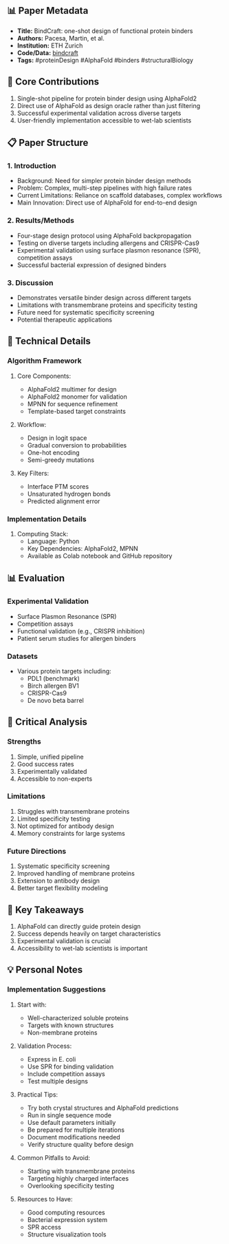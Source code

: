 ## 📊 Paper Metadata
- **Title:** BindCraft: one-shot design of functional protein binders
- **Authors:** Pacesa, Martin, et al.
- **Institution:** ETH Zurich
- **Code/Data:** [bindcraft](https://github.com/martinpacesa/BindCraft)
- **Tags:** #proteinDesign #AlphaFold #binders #structuralBiology

## 🎯 Core Contributions
1. Single-shot pipeline for protein binder design using AlphaFold2
2. Direct use of AlphaFold as design oracle rather than just filtering
3. Successful experimental validation across diverse targets
4. User-friendly implementation accessible to wet-lab scientists

## 📋 Paper Structure
### 1. Introduction
- Background: Need for simpler protein binder design methods
- Problem: Complex, multi-step pipelines with high failure rates
- Current Limitations: Reliance on scaffold databases, complex workflows
- Main Innovation: Direct use of AlphaFold for end-to-end design

### 2. Results/Methods
- Four-stage design protocol using AlphaFold backpropagation
- Testing on diverse targets including allergens and CRISPR-Cas9
- Experimental validation using surface plasmon resonance (SPR), competition assays
- Successful bacterial expression of designed binders

### 3. Discussion
- Demonstrates versatile binder design across different targets
- Limitations with transmembrane proteins and specificity testing
- Future need for systematic specificity screening
- Potential therapeutic applications

## 🔬 Technical Details
### Algorithm Framework
1. Core Components:
   - AlphaFold2 multimer for design
   - AlphaFold2 monomer for validation
   - MPNN for sequence refinement
   - Template-based target constraints

2. Workflow:
   - Design in logit space
   - Gradual conversion to probabilities
   - One-hot encoding
   - Semi-greedy mutations

3. Key Filters:
   - Interface PTM scores
   - Unsaturated hydrogen bonds
   - Predicted alignment error

### Implementation Details
1. Computing Stack:
   - Language: Python
   - Key Dependencies: AlphaFold2, MPNN
   - Available as Colab notebook and GitHub repository

## 📊 Evaluation
### Experimental Validation
- Surface Plasmon Resonance (SPR)
- Competition assays
- Functional validation (e.g., CRISPR inhibition)
- Patient serum studies for allergen binders

### Datasets
- Various protein targets including:
  - PDL1 (benchmark)
  - Birch allergen BV1
  - CRISPR-Cas9
  - De novo beta barrel

## 💭 Critical Analysis
### Strengths
1. Simple, unified pipeline
2. Good success rates
3. Experimentally validated
4. Accessible to non-experts

### Limitations
1. Struggles with transmembrane proteins
2. Limited specificity testing
3. Not optimized for antibody design
4. Memory constraints for large systems

### Future Directions
1. Systematic specificity screening
2. Improved handling of membrane proteins
3. Extension to antibody design
4. Better target flexibility modeling

## 📌 Key Takeaways
1. AlphaFold can directly guide protein design
2. Success depends heavily on target characteristics
3. Experimental validation is crucial
4. Accessibility to wet-lab scientists is important

## 💡 Personal Notes
### Implementation Suggestions
1. Start with:
   - Well-characterized soluble proteins
   - Targets with known structures
   - Non-membrane proteins
   
2. Validation Process:
   - Express in E. coli
   - Use SPR for binding validation
   - Include competition assays
   - Test multiple designs

3. Practical Tips:
   - Try both crystal structures and AlphaFold predictions
   - Run in single sequence mode
   - Use default parameters initially
   - Be prepared for multiple iterations
   - Document modifications needed
   - Verify structure quality before design

4. Common Pitfalls to Avoid:
   - Starting with transmembrane proteins
   - Targeting highly charged interfaces
   - Overlooking specificity testing

5. Resources to Have:
   - Good computing resources
   - Bacterial expression system
   - SPR access
   - Structure visualization tools 
